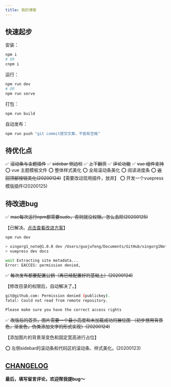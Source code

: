 ```yaml
---
title: 我的博客
---
```

## 快速起步

安装：

```bash
npm i
# OR
cnpm i
```

运行：

```bash
npm run dev
# OR
npm run serve
```

打包：

```bash
npm run build
```

自动发布：

```bash
npm run push "git commit提交文案，不能有空格"
```

## 待优化点

:white_check_mark: ~~滚动条与主题插件~~
:white_check_mark: ~~sidebar 侧边栏~~
:white_check_mark: ~~上下翻页~~
:white_check_mark: ~~评论功能~~
:white_check_mark: ~~vue 组件支持~~
:o: vue 主题模板文件
:o: 整体样式美化
:o: 全局滚动条美化
:o: 阅读进度条
:o: ~~返回顶部按钮美化(20200124)~~【需要改动现用插件，放弃】
:o: 开发一个vuepress模版插件(20200125)

## 待改进bug
:white_check_mark: ~~mac每次运行npm都需要sudo，否则就没权限。怎么去除(20200125)~~

【已解决。[点击查看改进方案](../../devTools/npm/mac命令需要输入sudo的问题)】
```sh
npm run dev

> xingorg1_note@1.0.0 dev /Users/guojufeng/Documents/GitHub/xingorg1Note
> vuepress dev docs

wait Extracting site metadata...
Error: EACCES: permission denied,
```

:white_check_mark: ~~每次发布都要配置公钥（再已经配置好的基础上）(20200124)~~

【修改目录的权限后，自动解决了。】
```bash
git@github.com: Permission denied (publickey).
fatal: Could not read from remote repository.

Please make sure you have the correct access rights
```

:white_check_mark: ~~改版后的首页，图片需要一个最小高度和未加载成功的展位图
（初步想用背景色，渐变色，伪类添加文字的形式实现）(20200124)~~

【添加图片的背景渐变色和固定宽高进行占位】

:o: 左侧sidebar的滚动条和代码区的滚动条、样式美化。(20200123)

## [CHANGELOG](https://github.com/xingorg1/xingorg1Note/blob/master/CHANGELOG.md)


**最后，填写留言评论，欢迎帮我提bug～**
<Vssue title="【About】我的博客" />
